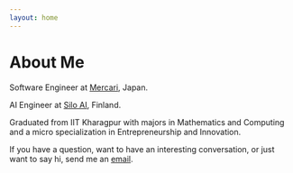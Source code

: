```yaml
---
layout: home
---
```

# About Me

Software Engineer at [Mercari](https://about.mercari.com/en/), Japan.

AI Engineer at [Silo AI](https://silo.ai/), Finland.

Graduated from IIT Kharagpur with majors in Mathematics and Computing and a micro specialization in Entrepreneurship and Innovation.


If you have a question, want to have an interesting conversation, or just want to say hi, send me an [email](mailto://mohitpokharna08@gmail.com).
